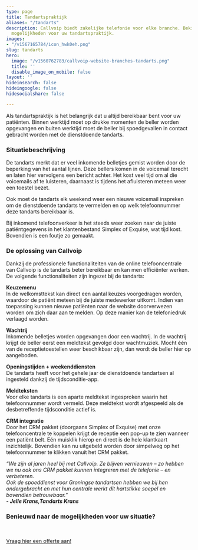 ```yaml
---
type: page
title: Tandartspraktijk
aliases: "/tandarts"
description: Callvoip biedt zakelijke telefonie voor elke branche. Bekijk hier de
  mogelijkheden voor uw tandartspraktijk.
images:
- "/v1567165784/icon_hwk0eh.png"
slug: tandarts
hero:
  image: "/v1560762783/callvoip-website-branches-tandarts.png"
  title: ''
  disable_image_on_mobile: false
layout: ''
hideinsearch: false
hideingoogle: false
hidesocialshare: false

---
```

Als tandartspraktijk is het belangrijk dat u altijd bereikbaar bent voor uw patiënten. Binnen werktijd moet op drukke momenten de beller worden opgevangen en buiten werktijd moet de beller bij spoedgevallen in contact gebracht worden met de dienstdoende tandarts.

### Situatiebeschrijving

De tandarts merkt dat er veel inkomende belletjes gemist worden door de beperking van het aantal lijnen. Deze bellers komen in de voicemail terecht en laten hier vervolgens een bericht achter. Het kost veel tijd om al die voicemails af te luisteren, daarnaast is tijdens het afluisteren meteen weer een toestel bezet.

Ook moet de tandarts elk weekend weer een nieuwe voicemail inspreken om de dienstdoende tandarts te vermelden en op welk telefoonnummer deze tandarts bereikbaar is.

Bij inkomend telefoonverkeer is het steeds weer zoeken naar de juiste patiëntgegevens in het klantenbestand Simplex of Exquise, wat tijd kost. Bovendien is een foutje zo gemaakt.

### De oplossing van Callvoip

Dankzij de professionele functionaliteiten van de online telefooncentrale van Callvoip is de tandarts beter bereikbaar en kan men efficiënter werken. De volgende functionaliteiten zijn ingezet bij de tandarts:

**Keuzemenu**  
In de welkomsttekst kan direct een aantal keuzes voorgedragen worden, waardoor de patiënt meteen bij de juiste medewerker uitkomt. Indien van toepassing kunnen nieuwe patiënten naar de website doorverwezen worden om zich daar aan te melden. Op deze manier kan de telefoniedruk verlaagd worden.

**Wachtrij**  
Inkomende belletjes worden opgevangen door een wachtrij. In de wachtrij krijgt de beller eerst een meldtekst gevolgd door wachtmuziek. Mocht één van de receptietoestellen weer beschikbaar zijn, dan wordt de beller hier op aangeboden.

**Openingstijden + weekenddiensten**  
De tandarts heeft voor het gehele jaar de dienstdoende tandartsen al ingesteld dankzij de tijdsconditie-app.

**Meldteksten**  
Voor elke tandarts is een aparte meldtekst ingesproken waarin het telefoonnummer wordt vermeld. Deze meldtekst wordt afgespeeld als de desbetreffende tijdsconditie actief is.

**CRM integratie**  
Door het CRM pakket (doorgaans Simplex of Exquise) met onze telefooncentrale te koppelen krijgt de receptie een pop-up te zien wanneer een patiënt belt. Eén muisklik hierop en direct is de hele klantkaart inzichtelijk. Bovendien kan nu uitgebeld worden door simpelweg op het telefoonnummer te klikken vanuit het CRM pakket.

_“We zijn al jaren heel bij met Callvoip. Ze blijven vernieuwen – zo hebben we nu ook ons CRM pakket kunnen integreren met de telefonie – en verbeteren._  
_Ook de spoeddienst voor Groningse tandartsen hebben we bij hen ondergebracht en met hun centrale werkt dit hartstikke soepel en bovendien betrouwbaar.”_  
**- _Jelle Krans,Tandarts Krans_**


### Benieuwd naar de mogelijkheden voor uw situatie?

<br>

<a href="/offerte/" class="button">Vraag hier een offerte aan!</a>
